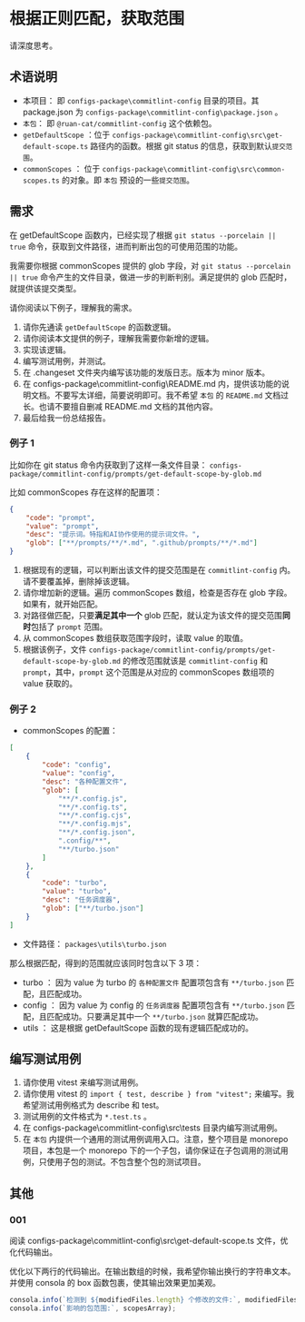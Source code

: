 # 根据正则匹配，获取范围

请深度思考。

## 术语说明

- 本项目： 即 `configs-package\commitlint-config` 目录的项目。其 package.json 为 `configs-package\commitlint-config\package.json` 。
- `本包`： 即 `@ruan-cat/commitlint-config` 这个依赖包。
- `getDefaultScope` ：位于 `configs-package\commitlint-config\src\get-default-scope.ts` 路径内的函数。根据 git status 的信息，获取到默认`提交范围`。
- `commonScopes` ： 位于 `configs-package\commitlint-config\src\common-scopes.ts` 的对象。即 `本包` 预设的一些`提交范围`。

## 需求

在 getDefaultScope 函数内，已经实现了根据 `git status --porcelain || true` 命令，获取到文件路径，进而判断出包的可使用范围的功能。

我需要你根据 commonScopes 提供的 glob 字段，对 `git status --porcelain || true` 命令产生的文件目录，做进一步的判断判别。满足提供的 glob 匹配时，就提供该提交类型。

请你阅读以下例子，理解我的需求。

1. 请你先通读 `getDefaultScope` 的函数逻辑。
2. 请你阅读本文提供的例子，理解我需要你新增的逻辑。
3. 实现该逻辑。
4. 编写测试用例，并测试。
5. 在 .changeset 文件夹内编写该功能的发版日志。版本为 minor 版本。
6. 在 configs-package\commitlint-config\README.md 内，提供该功能的说明文档。不要写太详细，简要说明即可。我不希望 `本包` 的 `README.md` 文档过长。也请不要擅自删减 README.md 文档的其他内容。
7. 最后给我一份总结报告。

### 例子 1

比如你在 git status 命令内获取到了这样一条文件目录： `configs-package/commitlint-config/prompts/get-default-scope-by-glob.md`

比如 commonScopes 存在这样的配置项：

```json
{
	"code": "prompt",
	"value": "prompt",
	"desc": "提示词。特指和AI协作使用的提示词文件。",
	"glob": ["**/prompts/**/*.md", ".github/prompts/**/*.md"]
}
```

1. 根据现有的逻辑，可以判断出该文件的提交范围是在 `commitlint-config` 内。请不要覆盖掉，删除掉该逻辑。
2. 请你增加新的逻辑。遍历 commonScopes 数组，检查是否存在 glob 字段。如果有，就开始匹配。
3. 对路径做匹配，只要**满足其中一个** glob 匹配，就认定为该文件的提交范围**同时**包括了 `prompt` 范围。
4. 从 commonScopes 数组获取范围字段时，读取 value 的取值。
5. 根据该例子，文件 `configs-package/commitlint-config/prompts/get-default-scope-by-glob.md` 的修改范围就该是 `commitlint-config` 和 `prompt`，其中，`prompt` 这个范围是从对应的 commonScopes 数组项的 value 获取的。

### 例子 2

- commonScopes 的配置：

```json
[
	{
		"code": "config",
		"value": "config",
		"desc": "各种配置文件",
		"glob": [
			"**/*.config.js",
			"**/*.config.ts",
			"**/*.config.cjs",
			"**/*.config.mjs",
			"**/*.config.json",
			".config/**",
			"**/turbo.json"
		]
	},
	{
		"code": "turbo",
		"value": "turbo",
		"desc": "任务调度器",
		"glob": ["**/turbo.json"]
	}
]
```

- 文件路径： `packages\utils\turbo.json`

那么根据匹配，得到的范围就应该同时包含以下 3 项：

- turbo ： 因为 value 为 turbo 的 `各种配置文件` 配置项包含有 `**/turbo.json` 匹配，且匹配成功。
- config ： 因为 value 为 config 的 `任务调度器` 配置项包含有 `**/turbo.json` 匹配，且匹配成功。只要满足其中一个 `**/turbo.json` 就算匹配成功。
- utils ： 这是根据 getDefaultScope 函数的现有逻辑匹配成功的。

## 编写测试用例

1. 请你使用 vitest 来编写测试用例。
2. 请你使用 vitest 的 `import { test, describe } from "vitest";` 来编写。我希望测试用例格式为 describe 和 test。
3. 测试用例的文件格式为 `*.test.ts` 。
4. 在 configs-package\commitlint-config\src\tests 目录内编写测试用例。
5. 在 `本包` 内提供一个通用的测试用例调用入口。注意，整个项目是 monorepo 项目，本包是一个 monorepo 下的一个子包，请你保证在子包调用的测试用例，只使用子包的测试。不包含整个包的测试项目。

## 其他

### 001

阅读 configs-package\commitlint-config\src\get-default-scope.ts 文件，优化代码输出。

优化以下两行的代码输出。在输出数组的时候，我希望你输出换行的字符串文本。并使用 consola 的 box 函数包裹，使其输出效果更加美观。

```ts
consola.info(`检测到 ${modifiedFiles.length} 个修改的文件:`, modifiedFiles);
consola.info(`影响的包范围:`, scopesArray);
```
